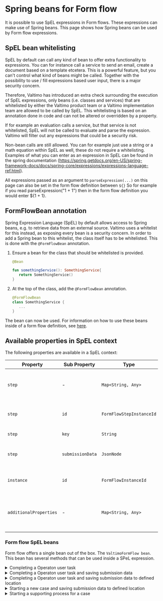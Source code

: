 # Spring beans for Form flow

It is possible to use SpEL expressions in Form flows. These expressions can make use of Spring beans. This page shows how Spring beans can be used by Form flow expressions.

## SpEL bean whitelisting

SpEL by default can call any kind of bean to offer extra functionality to expressions. You can for instance call a service to send an email, create a document based on a template etcetera. This is a powerful feature, but you can't control what kind of beans might be called. Together with the possibility to use / fill expressions based user input, there is a major security concern.

Therefore, Valtimo has introduced an extra check surrounding the execution of SpEL expressions, only beans (i.e. classes and services) that are whitelisted by either the Valtimo product team or a Valtimo implementation team are allowed to be called by SpEL. This whitelisting is based on an annotation done in code and can not be altered or overridden by a property.

If for example an evaluation calls a service, but that service is not whitelisted, SpEL will not be called to evaluate and parse the expression. Valtimo will filter out any expressions that could be a security risk.

Non-bean calls are still allowed. You can for example just use a string or a math equation within SpEL as well, these do not require a whitelisting. Examples of what you can enter as an expression in SpEL can be found in the spring documentation (https://spring.getdocs.org/en-US/spring-framework-docs/docs/spring-core/expressions/expressions-language-ref.html).

All expressions passed as an argument to `parseExpression(...)` on this page can also be set in the form flow definition between `${}` So for example if you read parseExpression("1 + 1") then in the form flow definition you would enter ${1 + 1}.

## FormFlowBean annotation

Spring Expression Language (SpEL) by default allows access to Spring beans, e.g. to retrieve data from an external source. Valtimo uses a whitelist for this instead, as exposing every bean is a security concern. In order to add a Spring bean to this whitelist, the class itself has to be whitelisted. This is done with the `@FormFlowBean` annotation.

1.  Ensure a bean for the class that should be whitelisted is provided.

    ```kotlin
    @Bean

    fun somethingService(): SomethingService{
       return SomethingService()
    }
    ```
2.  At the top of the class, add the `@FormFlowBean` annotation.

    ```kotlin
    @FormFlowBean
    class SomethingService {
       ...
    }
    ```

The bean can now be used. For information on how to use these beans inside of a form flow definition, see [here](../../form-flow.md#creating-a-form-flow-definition).

## Available properties in SpEL context

The following properties are available in a SpEL context:

| Property               | Sub Property     | Type                     | Description                                                     |
| ---------------------- | ---------------- | ------------------------ | --------------------------------------------------------------- |
| `step`                 | -                | `Map<String, Any>`       | Information regarding the current step, e.g. ID, key.           |
| `step`                 | `id`             | `FormFlowStepInstanceId` | The ID of the form flow step instance.                          |
| `step`                 | `key`            | `String`                 | The current step.                                               |
| `step`                 | `submissionData` | `JsonNode`               | The data submitted so far as a JsonNode.                        |
| `instance`             | `id`             | `FormFlowInstanceId`     | The ID of the form flow instance.                               |
| `additionalProperties` | -                | `Map<String, Any>`       | Additional properties stored as part of the form flow instance. |

### Form flow SpEL beans

Form flow offers a single bean out of the box. The `ValtimoFormFlow bean`. This bean has several methods that can be used inside a SPeL expression.

<details>

<summary>Completing a Operaton user task</summary>

The method below completes a Operaton user task. If there is submission data available, it will _not_ be saved.

```spel
${valtimoFormFlow.completeTask(additionalProperties)}
```

The method below completes a Operaton user task _and_ saves the submission data into a default location in the json document.

</details>

<details>

<summary>Completing a Operaton user task and saving submission data</summary>

```spel
${valtimoFormFlow.completeTask(additionalProperties, step.submissionData)}
```

For example, if the submission data is:

```json
{
  "street": "Funenpark",
  "approved": true
}
```

The document JSON will get an extra `submission` field with all data from the `submissionData`. It will override `submission` data if it already existed in the document JSON:

```json
{
  "submission": {
    "street": "Funenpark",
    "approved": true
  }
}
```

</details>

<details>

<summary>Completing a Operaton user task and saving submission data to defined location</summary>

The method below completes a Operaton user task and saves the submission data into a location of your choosing. The third parameter decides where the submission data should be saved. The third parameter expects a map from which the key defines the location where the data should be saved, and the value is a location inside the `step.submissionData`.

```spel
${valtimoFormFlow.completeTask(additionalProperties, step.submissionData, {'doc:/address/streetName':'/street', 'pv:approved':'/approval'})}
```

For example, if the submission data is:

```json
{
  "street": "Funenpark",
  "approved": true,
  "irrelevantProperty": 1234
}
```

The data will be added to the document JSON. If data was already present in the document JSON, it will be overwritten. If the submission path is referencing to an object or array in the submission, the entire object/array is copied to the document JSON.

```json
{
  "address": {
    "streetName": "Funenpark"
  }
}
```

The Operaton process will get an extra variable:

```json
{
  "approved": true
}
```

</details>

<details>

<summary>Starting a new case and saving submission data to defined location</summary>

The method below creates a new case and saves the submission data to the document and process variables. Storing data in other location is currently not supported. The second parameter decides where in the document the submission data should be saved. The second parameter expects a map from which the key defines the location where the data should be saved, and the value is a location inside the `step.submissionData`.

```spel
${valtimoFormFlow.startCase(instance.id, {'doc:/address/streetName':'/street', 'pv:approved':'/approval'})}
```

For example, if the submission data is:

```json
{
  "street": "Funenpark",
  "approved": true,
  "irrelevantProperty": 1234
}
```

A new document is created with this data. If the submission path is referencing to an object or array in the submission, the entire object/array is copied to the document JSON.

```json
{
  "address": {
    "streetName": "Funenpark"
  }
}
```

The Operaton process will be started with a process variable:

```json
{
  "approved": true
}
```

</details>

<details>

<summary>Starting a supporting process for a case</summary>

The method below start a new process instance for an existing case and saves the submission data to the document and process variables. Storing data in other location is currently not supported. The second parameter decides where in the document the submission data should be saved. The second parameter expects a map from which the key defines the location where the data should be saved, and the value is a location inside the `step.submissionData`.

```spel
${valtimoFormFlow.startSupportingProcess(instance.id, {'doc:/address/streetName':'/street', 'pv:approved':'/approval'})}
```

For example, if the submission data is:

```json
{
  "street": "Funenpark",
  "approved": true,
  "irrelevantProperty": 1234
}
```

The data will be added to the document JSON. If data was already present in the document JSON, it will be overwritten. If the submission path is referencing to an object or array in the submission, the entire object/array is copied to the document JSON.

```json
{
  "address": {
    "streetName": "Funenpark"
  }
}
```

The Operaton process will be started with a process variable:

```json
{
  "approved": true
}
```

</details>
